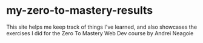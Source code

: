 # my-zero-to-mastery-results
This site helps me keep track of things I've learned, and also showcases the exercises I did for the Zero To Mastery Web Dev course by Andrei Neagoie